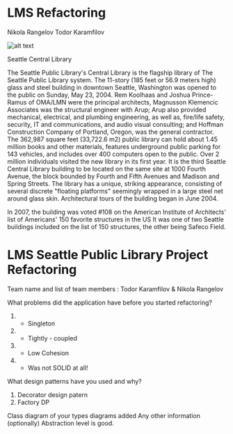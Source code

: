 # LMS Refactoring

Nikola Rangelov
Todor Karamfilov

![alt text](https://gitlab.com/Cool_tool555/lms-refactoring/blob/master/Pictures/Library.jpg)


Seattle Central Library

The Seattle Public Library's Central Library is the flagship library of The Seattle Public Library system. 
The 11-story (185 feet or 56.9 meters high) glass and steel building in downtown Seattle, Washington was opened to the
public on Sunday, May 23, 2004. Rem Koolhaas and Joshua Prince-Ramus of OMA/LMN were the principal
architects, Magnusson Klemencic Associates was the structural engineer with Arup; Arup also provided mechanical,
electrical, and plumbing engineering, as well as, fire/life safety, security, IT and communications, and audio visual consulting;
and Hoffman Construction Company of Portland, Oregon, was the general contractor. The 362,987
square feet (33,722.6 m2) public library can hold about 1.45 million books and other materials, features
underground public parking for 143 vehicles, and includes over 400 computers open to the public. Over 2 million
individuals visited the new library in its first year. It is the third Seattle Central Library building to be located
on the same site at 1000 Fourth Avenue, the block bounded by Fourth and Fifth Avenues and Madison and Spring
Streets. The library has a unique, striking appearance, consisting of several discrete "floating platforms"
seemingly wrapped in a large steel net around glass skin. Architectural tours of the building began in June 2004.

In 2007, the building was voted #108 on the American Institute of Architects' list of Americans' 150 favorite structures in the US
It was one of two Seattle buildings included on the list of 150 structures, the other being Safeco Field.


# LMS Seattle Public Library Project Refactoring
Team name and list of team members : 
Todor Karamfilov & Nikola Rangelov

What problems did the application have before you started refactoring?
1. - Singleton 
2. - Tightly - coupled 
3. - Low Cohesion
4. - Was not SOLID at all!

What design patterns have you used and why?
1. Decorator design patern 
2. Factory DP

Class diagram of your types
diagrams added
Any other information (optionally)
Abstraction level is good.